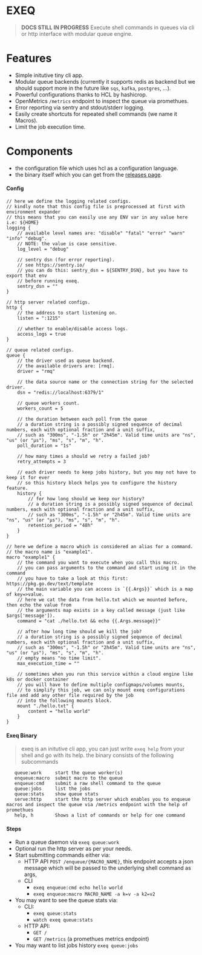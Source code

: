EXEQ
======
> **DOCS STILL IN PROGRESS**
> Execute shell commands in queues via cli or http interface with modular queue engine.

Features
========
- Simple initutive tiny cli app.
- Modular queue backends (currently it supports redis as backend but we should support more in the future like `sqs`, `kafka`, `postgres`, ...).
- Powerful configurations thanks to HCL by hashicrop.
- OpenMetrics `/metrics` endpoint to inspect the queue via promethues.
- Error reporting via sentry and stdout/stderr logging.
- Easily create shortcuts for repeated shell commands (we name it Macros).
- Limit the job execution time.

Components
==========
- the configuration file which uses hcl as a configuration language.
- the binary itself which you can get from the [releases page](https://github.com/alash3al/exeq/releases).

#### Config
```hcl
// here we define the logging related configs.
// kindly note that this config file is preprocessed at first with environment expander
// this means that you can easily use any ENV var in any value here i.e: ${HOME}
logging {
    // available level names are: "disable" "fatal" "error" "warn" "info" "debug".
    // NOTE: the value is case sensitive.
    log_level = "debug"

    // sentry dsn (for error reporting).
    // see https://sentry.io/
    // you can do this: sentry_dsn = ${SENTRY_DSN}, but you have to export that env
    // before running exeq.
    sentry_dsn = ""
}

// http server related configs.
http {
    // the address to start listening on.
    listen = ":1215"

    // whether to enable/disable access logs.
    access_logs = true
}

// queue related configs.
queue {
    // the driver used as queue backend.
    // the available drivers are: [rmq].
    driver = "rmq"

    // the data source name or the connection string for the selected driver.
    dsn = "redis://localhost:6379/1"

    // queue workers count.
    workers_count = 5

    // the duration between each poll from the queue
    // a duration string is a possibly signed sequence of decimal numbers, each with optional fraction and a unit suffix, 
    // such as "300ms", "-1.5h" or "2h45m". Valid time units are "ns", "us" (or "µs"), "ms", "s", "m", "h".
    poll_duration = "1s"

    // how many times a should we retry a failed job?
    retry_attempts = 3

    // each driver needs to keep jobs history, but you may not have to keep it for ever
    // so this history block helps you to configure the history feature.
    history {
        // for how long should we keep our history?
        // a duration string is a possibly signed sequence of decimal numbers, each with optional fraction and a unit suffix, 
        // such as "300ms", "-1.5h" or "2h45m". Valid time units are "ns", "us" (or "µs"), "ms", "s", "m", "h".
        retention_period = "48h"
    }
}

// here we define a macro which is considered an alias for a command.
// the macro name is "example1".
macro "example1" {
    // the command you want to execute when you call this macro.
    // you can pass arguments to the command and start using it in the command
    // you have to take a look at this first: https://pkg.go.dev/text/template
    // the main variable you can access is `{{.Args}}` which is a map of key=>value.
    // here we cat the data from hello.txt which we mounted before, then echo the value from
    // the arguments map exists in a key called message (just like $args['message']).
    command = "cat ./hello.txt && echo {{.Args.message}}"

    // after how long time should we kill the job?
    // a duration string is a possibly signed sequence of decimal numbers, each with optional fraction and a unit suffix, 
    // such as "300ms", "-1.5h" or "2h45m". Valid time units are "ns", "us" (or "µs"), "ms", "s", "m", "h".
    // empty means "no time limit".
    max_execution_time = ""

    // sometimes when you run this service within a cloud engine like k8s or docker container
    // you will have to define multiple configmaps/volumes mounts,
    // to simplify this job, we can only mount exeq configurations file and add any other file required by the job
    // into the following mounts block.
    mount "./hello.txt" {
        content = "hello world"
    }
}
```

#### Exeq Binary
> exeq is an initutive cli app, you can just write `exeq help` from your shell and go with its help.
> the binary consists of the following subcommands
```shell
   queue:work     start the queue worker(s)
   enqueue:macro  submit macro to the queue
   enqueue:cmd    submit a raw shell command to the queue
   queue:jobs     list the jobs
   queue:stats    show queue stats
   serve:http     start the http server which enables you to enqueue macros and inspect the queue via /metrics endpoint with the help of promethues
   help, h        Shows a list of commands or help for one command
```

#### Steps
- Run a queue daemon via `exeq queue:work`
- Optional run the http server as per your needs.
- Start submitting commands either via:
    - HTTP API `POST /enqueue/{MACRO_NAME}`, this endpoint accepts a json message which will be passed to the underlying shell command as args,
    - CLI
        - `exeq enqueue:cmd echo hello world`
        - `exeq enqueue:macro MACRO_NAME -a k=v -a k2=v2`
- You may want to see the queue stats via:
    - CLI:
        - `exeq queue:stats`
        - `watch exeq queue:stats`
    - HTTP API:
        - `GET /`
        - `GET /metrics` (a promethues metrics endpoint)
- You may want to list jobs history `exeq queue:jobs`
